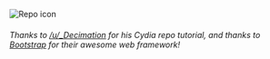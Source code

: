 ![Repo icon][icon]
###### Thanks to [/u/_Decimation][decimation reddit link] for his Cydia repo tutorial, and thanks to [Bootstrap][bootstrap link] for their awesome web framework!

[icon]: http://tempixtl.com/repo/CydiaIcon.png "Repo Icon"
[decimation reddit link]: https://www.reddit.com/u/_Decimation
[bootstrap link]: http://getbootstrap.com

